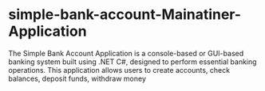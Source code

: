 # simple-bank-account-Mainatiner-Application
The Simple Bank Account Application is a console-based or GUI-based banking system built using .NET C#, designed to perform essential banking operations. This application allows users to create accounts, check balances, deposit funds, withdraw money
